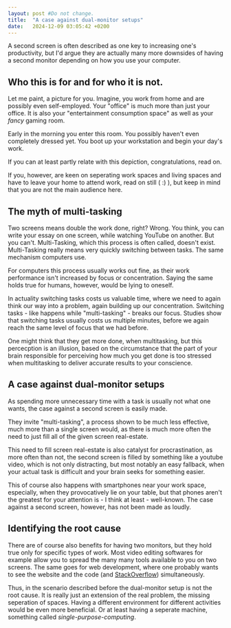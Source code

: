 ```yaml
---
layout: post #Do not change.
title:  "A case against dual-monitor setups"
date:   2024-12-09 03:05:42 +0200
---
```



A second screen is often described as one key to increasing one's productivity, but <!--more--> I'd argue they are actually many more downsides of having a second monitor depending on how you use your computer.

## Who this is for and for who it is not.

Let me paint, a picture for you. Imagine, you work from home and are possibly even self-employed. Your "office" is much more than just your office. It is also your "entertainment consumption space" as well as your _fancy_ gaming room.

Early in the morning you enter this room. You possibly haven't even completely dressed yet. You boot up your workstation and begin your day's work.

If you can at least partly relate with this depiction, congratulations, read on.

If you, however, are keen on seperating work spaces and living spaces and have to leave your home to attend work, read on still ( :) ), but keep in mind that you are not the main audience here.

## The myth of multi-tasking

Two screens means double the work done, right? Wrong. You think, you can write your essay on one screen, while watching YouTube on another. But you can't. Multi-Tasking, which this process is often called, doesn't exist. Multi-Tasking really means very quickly switching between tasks. The same mechanism computers use.

For computers this process usually works out fine, as their work performance isn't increased by focus or concentration. Saying the same holds true for humans, however, would be lying to oneself.

In actuality switching tasks costs us valuable time, where we need to again think our way into a problem, again building up our concentration. Switching tasks - like happens while "multi-tasking" - breaks our focus. Studies show that switching tasks usually costs us multiple minutes, before we again reach the same level of focus that we had before.

One might think that they get more done, when multitasking, but this percecption is an illusion, based on the circumstance that the part of your brain responsible for perceiving how much you get done is too stressed when multitasking to deliver accurate results to your conscience.

## A case against dual-monitor setups

As spending more unnecessary time with a task is usually not what one wants, the case against a second screen is easily made.

They invite "multi-tasking", a process shown to be much less effective, much more than a single screen would, as there is much more often the need to just fill all of the given screen real-estate.

This need to fill screen real-estate is also catalyst for procrastination, as more often than not, the second screen is filled by something like a youtube video, which is not only distracting, but most notably an easy fallback, when your actual task is difficult and your brain seeks for something easier.

This of course also happens with smartphones near your work space, especially, when they provocatively lie on your table, but that phones aren't the greatest for your attention is - I think at least - well-known. The case against a second screen, however, has not been made as loudly.

## Identifying the root cause

There are of course also benefits for having two monitors, but they hold true only for specific types of work. Most video editing softwares for example allow you to spread the many many tools available to you on two screens. The same goes for web development, where one probably wants to see the website and the code (and [StackOverflow](https://stackoverflow.com)) simultaneously.

Thus, in the scenario described before the dual-monitor setup is not the root cause. It is really just an extension of the real problem, the missing seperation of spaces. Having a different environment for different activities would be even more beneficial. Or at least having a seperate machine, something called _single-purpose-computing_.

